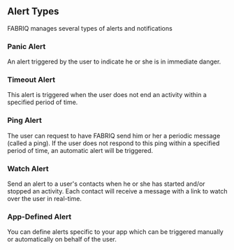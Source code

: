 ## Alert Types
FABRIQ manages several types of alerts and notifications

### Panic Alert
An alert triggered by the user to indicate he or she is in immediate danger.

### Timeout Alert
This alert is triggered when the user does not end an activity within a specified period of time.

### Ping Alert
The user can request to have FABRIQ send him or her a periodic message (called a ping).  If the user does not
respond to this ping within a specified period of time, an automatic alert will be triggered.

### Watch Alert
Send an alert to a user's contacts when he or she has started and/or stopped an activity.  Each contact will
receive a message with a link to watch over the user in real-time.

### App-Defined Alert
You can define alerts specific to your app which can be triggered manually or
automatically on behalf of the user.
